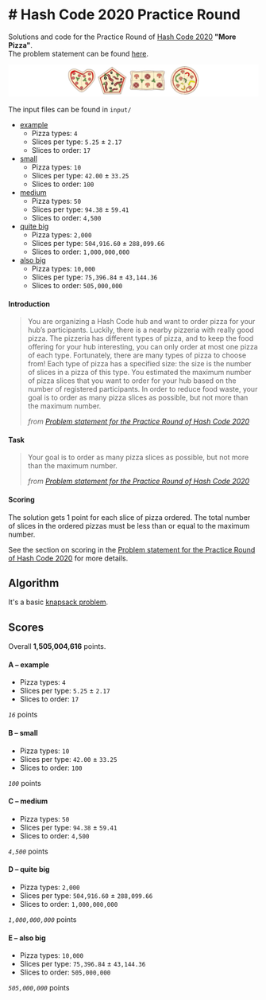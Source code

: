 # \# Hash Code 2020 Practice Round

Solutions and code for the Practice Round of [Hash Code 2020](https://codingcompetitions.withgoogle.com/hashcode) **"More Pizza"**.  
The problem statement can be found [here](practice_problem.pdf).

![Hash Code 2020 Practice Round Teaser](practice_problem_teaser.png)

The input files can be found in `input/`
- [example](input/a_example.in)  
    * Pizza types: `4`
    * Slices per type: `5.25` ± `2.17`
    * Slices to order: `17`
- [small](input/b_small.in)  
    * Pizza types: `10`
    * Slices per type: `42.00` ± `33.25`
    * Slices to order: `100`
- [medium](input/c_medium.in)  
    * Pizza types: `50`
    * Slices per type: `94.38` ± `59.41`
    * Slices to order: `4,500`
- [quite big](input/d_quite_big.in)  
    * Pizza types: `2,000`
    * Slices per type: `504,916.60` ± `288,099.66`
    * Slices to order: `1,000,000,000`
- [also big](input/e_also_big.in)  
    * Pizza types: `10,000`
    * Slices per type: `75,396.84` ± `43,144.36`
    * Slices to order: `505,000,000`

#### Introduction

> You are organizing a Hash Code hub and want to order pizza for your hub’s participants.
> Luckily, there is a nearby pizzeria with really good pizza.
> The pizzeria has different types of pizza, and to keep the food offering for your hub interesting, you can only order at most one pizza of each type.
> Fortunately, there are many types of pizza to choose from!
> Each type of pizza has a specified size: the size is the number of slices in a pizza of this type.
> You estimated the maximum number of pizza slices that you want to order for your hub based on the number of registered participants.
> In order to reduce food waste, your goal is to order as many pizza slices as possible, but not more than the maximum number.
>
> _from [Problem statement for the Practice Round of Hash Code 2020](practice_problem.pdf)_

#### Task

> Your goal is to order as many pizza slices as possible, but not more than the maximum number.
>
> _from [Problem statement for the Practice Round of Hash Code 2020](practice_problem.pdf)_


#### Scoring

The solution gets 1 point for each slice of pizza ordered.
The total number of slices in the ordered pizzas must be less than or equal to the maximum number.

See the section on scoring in the [Problem statement for the Practice Round of Hash Code 2020](practice_problem.pdf) for more details.

## Algorithm

It's a basic [knapsack problem](https://developers.google.com/optimization/bin/knapsack).

## Scores

Overall **1,505,004,616** points.

#### A – example

* Pizza types: `4`
* Slices per type: `5.25` ± `2.17`
* Slices to order: `17`

_`16`_ points

#### B – small

* Pizza types: `10`
* Slices per type: `42.00` ± `33.25`
* Slices to order: `100`

_`100`_ points

#### C – medium

* Pizza types: `50`
* Slices per type: `94.38` ± `59.41`
* Slices to order: `4,500`

_`4,500`_ points

#### D – quite big

* Pizza types: `2,000`
* Slices per type: `504,916.60` ± `288,099.66`
* Slices to order: `1,000,000,000`

_`1,000,000,000`_ points

#### E – also big

* Pizza types: `10,000`
* Slices per type: `75,396.84` ± `43,144.36`
* Slices to order: `505,000,000`

_`505,000,000`_ points 
